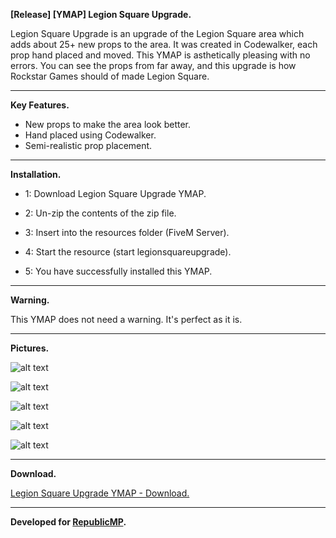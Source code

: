 **[Release] [YMAP] Legion Square Upgrade.**

Legion Square Upgrade is an upgrade of the Legion Square area which adds about 25+ new props to the area. It was created in Codewalker, each prop hand placed and moved. This YMAP is asthetically pleasing with no errors. You can see the props from far away, and this upgrade is how Rockstar Games should of made Legion Square.

---

**Key Features.**

* New props to make the area look better.
* Hand placed using Codewalker.
* Semi-realistic prop placement.

---

**Installation.**

* 1: Download Legion Square Upgrade YMAP.

* 2: Un-zip the contents of the zip file.

* 3: Insert into the resources folder (FiveM Server).

* 4: Start the resource (start legionsquareupgrade).

* 5: You have successfully installed this YMAP.

---

**Warning.**

This YMAP does not need a warning. It's perfect as it is.

---

**Pictures.**

![alt text](https://forum.cfx.re/uploads/default/original/4X/8/4/5/8454a18673b76c18b3841da15bca2654a18da14b.jpeg "1")

![alt text](https://forum.cfx.re/uploads/default/original/4X/1/5/4/154c6977fca74d42b98a17611a71dbd569c769e6.jpeg "2")

![alt text](https://forum.cfx.re/uploads/default/original/4X/2/0/5/205f6659681e1c728fc9d56be41a0d967a66cc55.jpeg "3")

![alt text](https://forum.cfx.re/uploads/default/original/4X/c/3/2/c32599292a0bd09bc626a2ecb5fe23bfc17f743c.jpeg "4")

![alt text](https://forum.cfx.re/uploads/default/original/4X/3/9/c/39c4d30db1f94339dcc68084e20886923c68d107.jpeg "5")

---

**Download.**

[Legion Square Upgrade YMAP - Download.](https://github.com/Mart475/Legion-Square-Upgrade-YMAP)

---

**Developed for [RepublicMP](https://forum.cfx.re/t/republicmp-ts3-voip-realistic-economy-lore-friendly-no-lag-texture-loss-immersive-eup-8-1-discord-gg-99krxme/434713).**
